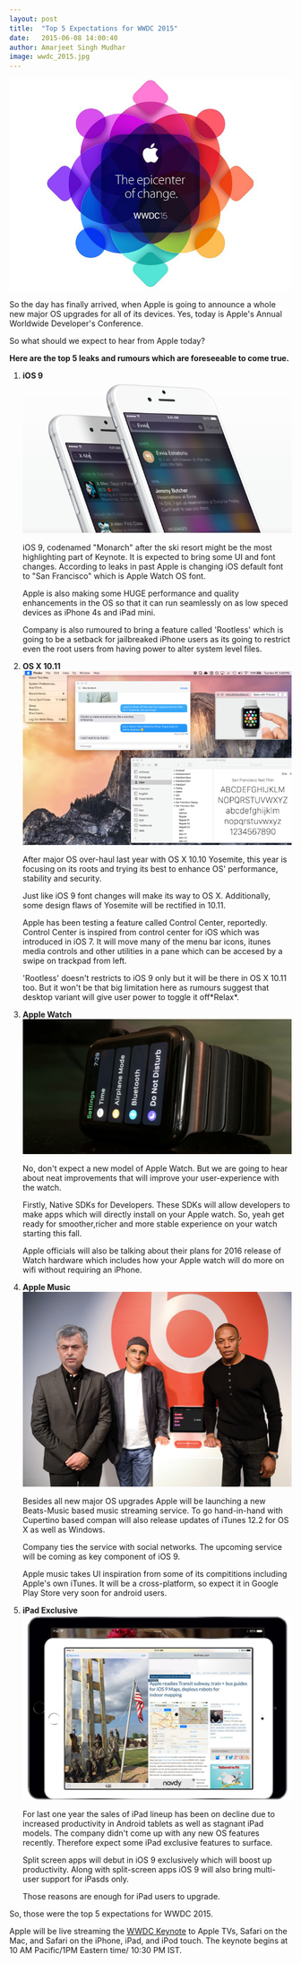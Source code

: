 ```yaml
---
layout: post
title:  "Top 5 Expectations for WWDC 2015"
date:   2015-06-08 14:00:40
author: Amarjeet Singh Mudhar
image: wwdc_2015.jpg
---
```

<img src="/assets/blog-img/wwdc_2015.jpg">
<p class="intro"><span class="dropcap">S</span>o the day has finally arrived, when Apple is going to announce a whole new major OS upgrades for all of its devices. Yes, today is Apple's Annual Worldwide Developer's Conference.</p>

So what should we expect to hear from Apple today?
<p style="font-weight: bold;">Here are the top 5 leaks and rumours which are foreseeable to come true.<p>

<ol>
  <li><span style="font-weight: bold;">iOS 9</span><img src="/assets/blog-img/spotlight.png"><p>iOS 9, codenamed "Monarch" after the ski resort might be the most highlighting part of Keynote. It is expected to bring some UI and font changes. According to leaks in past Apple is changing iOS default font to "San Francisco" which is Apple Watch OS font.</p><p>Apple is also making some HUGE performance and quality enhancements in the OS so that it can run seamlessly on as low speced devices as iPhone 4s and iPad mini.</p><p>Company is also rumoured to bring a feature called 'Rootless' which is going to be a setback for jailbreaked iPhone users as its going to restrict even the root users from having power to alter system level files.</p></li>

  <li><span style="font-weight: bold;">OS X 10.11</span><img src="/assets/blog-img/osx10-11.png"><p>After major OS over-haul last year with OS X 10.10 Yosemite, this year is focusing on its roots and trying its best to enhance OS' performance, stability and security.</p><p>Just like iOS 9 font changes will make its way to OS X. Additionally, some design flaws of Yosemite will be rectified in 10.11. </p><p>Apple has been testing a feature called Control Center, reportedly. Control Center is inspired from control center for iOS which was introduced in iOS 7. It will move many of the menu bar icons, itunes media controls and other utilities in a pane which can be accesed by a swipe on trackpad from left.</p><p>'Rootless' doesn't restricts to iOS 9 only but it will be there in OS X 10.11 too. But it won't be that big limitation here as rumours suggest that desktop variant will give user power to toggle it off*Relax*.</p></li>

  <li><span style="font-weight: bold;">Apple Watch</span><img src="/assets/blog-img/applewatchstainlesssteelblack.jpg"><p>No, don't expect a new model of Apple Watch. But we are going to hear about neat improvements that will improve your user-experience with the watch.</p><p>Firstly, Native SDKs for Developers. These SDKs will allow developers to make apps which will directly install on your Apple watch. So, yeah get ready for smoother,richer and more stable experience on your watch starting this fall.</p><p>Apple officials will also be talking about their plans for 2016 release of Watch hardware which includes how your Apple watch will do more on wifi without requiring an iPhone.</p></li>

  <li><span style="font-weight: bold;">Apple Music</span><img src="/assets/blog-img/cuebeats.png"><p>Besides all new major OS upgrades Apple will be launching a new Beats-Music based music streaming service. To go hand-in-hand with Cupertino based compan will also release updates of iTunes 12.2 for OS X as well as Windows.</p><p>Company ties the service with social networks. The upcoming service will be coming as key component of iOS 9.</p><p>Apple music takes UI inspiration from some of its compititions including Apple's own iTunes. It will be a cross-platform, so expect it in Google Play Store very soon for android users.</p></li>

  <li><span style="font-weight: bold;">iPad Exclusive</span><img src="/assets/blog-img/ipadprosplitx.jpg"><p>For last one year the sales of iPad lineup has been on decline due to increased productivity in Android tablets as well as stagnant iPad models. The company didn't come up with any new OS features recently. Therefore expect some iPad exclusive features to surface. </p><p>Split screen apps will debut in iOS 9 exclusively which will boost up productivity. Along with split-screen apps iOS 9 will also bring multi-user support for iPasds only.</p><p>Those reasons are enough for iPad users to upgrade.</p></li>

</ol>

So, those were the top 5 expectations for WWDC 2015.

 Apple will be live streaming the <a href="apple.com">WWDC Keynote</a> to Apple TVs, Safari on the Mac, and Safari on the iPhone, iPad, and iPod touch. The keynote begins at 10 AM Pacific/1PM Eastern time/ 10:30 PM IST.